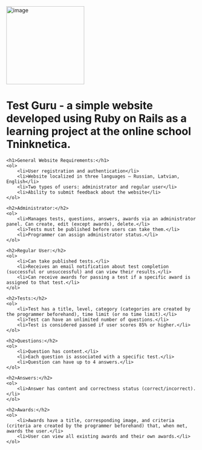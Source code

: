 <img width="206" alt="image" src="https://github.com/lbrezgin/test-guru/assets/90979712/bb5e1f83-4473-4761-9b96-bb8ad28271c7">

<h1>Test Guru - a simple website developed using Ruby on Rails as a learning project at the online school Tninknetica.</h1>

    <h1>General Website Requirements:</h1>
    <ol>
        <li>User registration and authentication</li>
        <li>Website localized in three languages – Russian, Latvian, English</li>
        <li>Two types of users: administrator and regular user</li>
        <li>Ability to submit feedback about the website</li>
    </ol>

    <h2>Administrator:</h2>
    <ol>
        <li>Manages tests, questions, answers, awards via an administrator panel. Can create, edit (except awards), delete.</li>
        <li>Tests must be published before users can take them.</li>
        <li>Programmer can assign administrator status.</li>
    </ol>

    <h2>Regular User:</h2>
    <ol>
        <li>Can take published tests.</li>
        <li>Receives an email notification about test completion (successful or unsuccessful) and can view their results.</li>
        <li>Can receive awards for passing a test if a specific award is assigned to that test.</li>
    </ol>

    <h2>Tests:</h2>
    <ol>
        <li>Test has a title, level, category (categories are created by the programmer beforehand), time limit (or no time limit).</li>
        <li>Test can have an unlimited number of questions.</li>
        <li>Test is considered passed if user scores 85% or higher.</li>
    </ol>

    <h2>Questions:</h2>
    <ol>
        <li>Question has content.</li>
        <li>Each question is associated with a specific test.</li>
        <li>Question can have up to 4 answers.</li>
    </ol>

    <h2>Answers:</h2>
    <ol>
        <li>Answer has content and correctness status (correct/incorrect).</li>
    </ol>

    <h2>Awards:</h2>
    <ol>
        <li>Awards have a title, corresponding image, and criteria (criteria are created by the programmer beforehand) that, when met, awards the user.</li>
        <li>User can view all existing awards and their own awards.</li>
    </ol>

